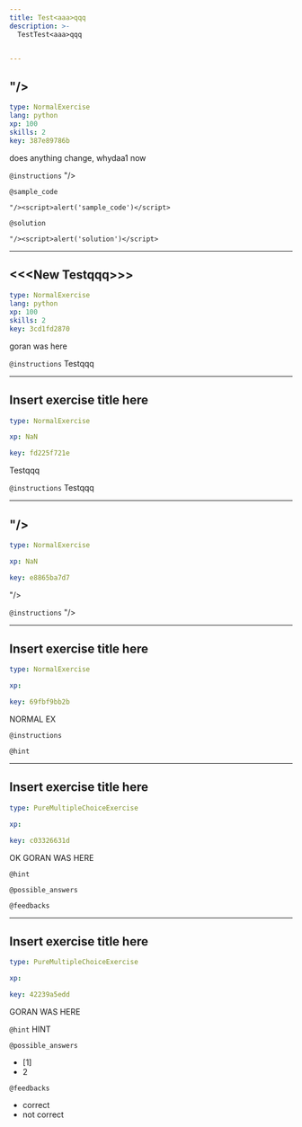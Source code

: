 ```yaml
---
title: Test<aaa>qqq
description: >-
  TestTest<aaa>qqq


---
```

## "/><script>alert('sample')</script>

```yaml
type: NormalExercise
lang: python
xp: 100
skills: 2
key: 387e89786b
```

does anything change, whydaa1 now

`@instructions`
"/><script>alert('sample')</script>



`@sample_code`
```{python}
"/><script>alert('sample_code')</script>
```
`@solution`
```{python}
"/><script>alert('solution')</script>
```






---
## <<<New Test<aaa>qqq>>>

```yaml
type: NormalExercise
lang: python
xp: 100
skills: 2
key: 3cd1fd2870
```

goran was here

`@instructions`
Test<aaa>qqq











---
## Insert exercise title here

```yaml
type: NormalExercise

xp: NaN

key: fd225f721e
```

Test<aaa>qqq

`@instructions`
Test<aaa>qqq











---
## "/><script>alert(1)</script>

```yaml
type: NormalExercise

xp: NaN

key: e8865ba7d7
```

"/><script>alert(1)</script>

`@instructions`
"/><script>alert(2)</script>











---
## Insert exercise title here

```yaml
type: NormalExercise

xp: 

key: 69fbf9bb2b
```

NORMAL EX

`@instructions`


`@hint`











---
## Insert exercise title here

```yaml
type: PureMultipleChoiceExercise

xp: 

key: c03326631d
```

OK GORAN WAS HERE


`@hint`






`@possible_answers`


`@feedbacks`





---
## Insert exercise title here

```yaml
type: PureMultipleChoiceExercise

xp: 

key: 42239a5edd
```

GORAN WAS HERE


`@hint`
HINT





`@possible_answers`
- [1]
- 2

`@feedbacks`
- correct
- not correct



